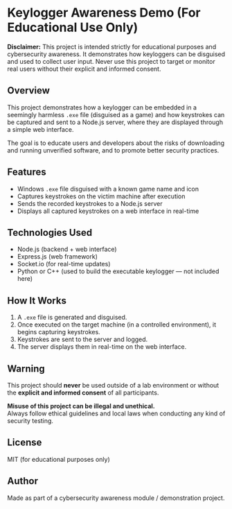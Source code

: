 # Keylogger Awareness Demo (For Educational Use Only)

**Disclaimer:** This project is intended strictly for educational purposes and cybersecurity awareness. It demonstrates how keyloggers can be disguised and used to collect user input. Never use this project to target or monitor real users without their explicit and informed consent.

## Overview

This project demonstrates how a keylogger can be embedded in a seemingly harmless `.exe` file (disguised as a game) and how keystrokes can be captured and sent to a Node.js server, where they are displayed through a simple web interface.

The goal is to educate users and developers about the risks of downloading and running unverified software, and to promote better security practices.

## Features

- Windows `.exe` file disguised with a known game name and icon
- Captures keystrokes on the victim machine after execution
- Sends the recorded keystrokes to a Node.js server
- Displays all captured keystrokes on a web interface in real-time

## Technologies Used

- Node.js (backend + web interface)
- Express.js (web framework)
- Socket.io (for real-time updates)
- Python or C++ (used to build the executable keylogger — not included here)

## How It Works

1. A `.exe` file is generated and disguised.
2. Once executed on the target machine (in a controlled environment), it begins capturing keystrokes.
3. Keystrokes are sent to the server and logged.
4. The server displays them in real-time on the web interface.

## Warning

This project should **never** be used outside of a lab environment or without the **explicit and informed consent** of all participants.

**Misuse of this project can be illegal and unethical.**  
Always follow ethical guidelines and local laws when conducting any kind of security testing.

## License

MIT (for educational purposes only)

## Author

Made as part of a cybersecurity awareness module / demonstration project.
